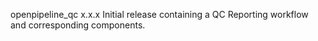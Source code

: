 openpipeline_qc x.x.x
Initial release containing a QC Reporting workflow and corresponding components.